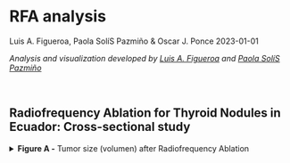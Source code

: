 RFA analysis
================
Luis A. Figueroa, Paola SolíS Pazmiño & Oscar J. Ponce
2023-01-01

<i> Analysis and visualization developed by [Luis A.
Figueroa](https://twitter.com/LuisFig1706) and [Paola SolíS
Pazmiño](paosolpaz18@gmail.com) </i>

<br>
<h2>
Radiofrequency Ablation for Thyroid Nodules in Ecuador: Cross-sectional
study
</h2>
<details>
<summary>
<b>Figure A -</b> Tumor size (volumen) after Radiofrequency Ablation
</summary>

<br>

![](RFA%20Figures/graphs-1.svg)<!-- -->

</details>
